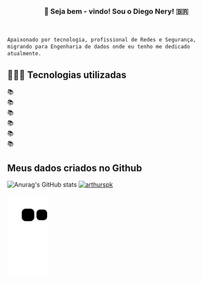 
<h3 align="center">  <br>
👋 Seja bem - vindo! Sou o Diego Nery! 🇧🇷
<br> 
</h3>
<br>
 
 
```
Apaixonado por tecnologia, profissional de Redes e Segurança, 
migrando para Engenharia de dados onde eu tenho me dedicado atualmente.
```
## 👨🏻‍💻 Tecnologias utilizadas 

📚<br>
📚<br>
📚<br>
📚<br>
📚<br>
📚<br>

## Meus dados criados no Github

<!-- <span style="height ">
![Anurag's GitHub stats](https://github-readme-stats.vercel.app/api?username=arthurspk&show_icons=true&theme=tokyonight)
</span> -->

![Anurag's GitHub stats](https://github-readme-stats.vercel.app/api?username=arthurspk&show_icons=true&theme=tokyonight)
[![arthurspk](https://github-readme-stats.vercel.app/api/top-langs/?username=arthurspk&hide=html&layout=compact=true&theme=tokyonight)](https://github.com/arthurspk/)
<!-- ![Top Langs](https://github-readme-stats.vercel.app/api/top-langs/?username=arthurspk&layout=compact&theme=tokyonight) -->
![Snake animation](https://github.com/rafaballerini/rafaballerini/blob/output/github-contribution-grid-snake.svg)
  
<!--
**diegonery75/diegonery75** is a ✨ _special_ ✨ repository because its `README.md` (this file) appears on your GitHub profile.

Here are some ideas to get you started:

- 🔭 I’m currently working on ...
- 🌱 I’m currently learning ...
- 👯 I’m looking to collaborate on ...
- 🤔 I’m looking for help with ...
- 💬 Ask me about ...
- 📫 How to reach me: ...
- 😄 Pronouns: ...
- ⚡ Fun fact: ...
-->

